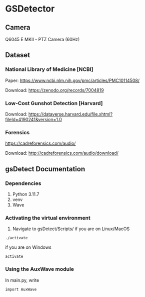 # GSDetector

## Camera
Q6045 E MKII - PTZ Camera (60Hz)

## Dataset
### National Library of Medicine [NCBI]
Paper: https://www.ncbi.nlm.nih.gov/pmc/articles/PMC10114508/

Download: https://zenodo.org/records/7004819

### Low-Cost Gunshot Detection [Harvard]
Download: https://dataverse.harvard.edu/file.xhtml?fileId=4190241&version=1.0

### Forensics
https://cadreforensics.com/audio/

Download: http://cadreforensics.com/audio/download/

## gsDetect Documentation

### Dependencies
1. Python 3.11.7
2. venv
3. Wave

### Activating the virtual environment
1. Navigate to gsDetect/Scripts/
if you are on Linux/MacOS
```
./activate
```
if you are on Windows
```
activate
```
### Using the AuxWave module
In main.py, write
```
import AuxWave
```

